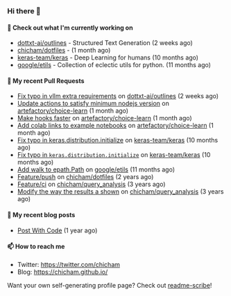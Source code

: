 ### Hi there 👋

#### 👷 Check out what I'm currently working on

- [dottxt-ai/outlines](https://github.com/dottxt-ai/outlines) - Structured Text Generation (2 weeks ago)
- [chicham/dotfiles](https://github.com/chicham/dotfiles) -  (1 month ago)
- [keras-team/keras](https://github.com/keras-team/keras) - Deep Learning for humans (10 months ago)
- [google/etils](https://github.com/google/etils) - Collection of eclectic utils for python. (11 months ago)

#### 🔨 My recent Pull Requests

- [Fix typo in vllm extra requirements](https://github.com/dottxt-ai/outlines/pull/1315) on [dottxt-ai/outlines](https://github.com/dottxt-ai/outlines) (2 weeks ago)
- [Update actions to satisfy minimum nodejs version](https://github.com/artefactory/choice-learn/pull/187) on [artefactory/choice-learn](https://github.com/artefactory/choice-learn) (1 month ago)
- [Make hooks faster](https://github.com/artefactory/choice-learn/pull/177) on [artefactory/choice-learn](https://github.com/artefactory/choice-learn) (1 month ago)
- [Add colab links to example notebooks](https://github.com/artefactory/choice-learn/pull/174) on [artefactory/choice-learn](https://github.com/artefactory/choice-learn) (1 month ago)
- [Fix typo in keras.distribution.initialize](https://github.com/keras-team/keras/pull/19201) on [keras-team/keras](https://github.com/keras-team/keras) (10 months ago)
- [Fix typo in `keras.distribution.initialize`](https://github.com/keras-team/keras/pull/19200) on [keras-team/keras](https://github.com/keras-team/keras) (10 months ago)
- [Add walk to epath.Path](https://github.com/google/etils/pull/525) on [google/etils](https://github.com/google/etils) (11 months ago)
- [Feature/push](https://github.com/chicham/dotfiles/pull/7) on [chicham/dotfiles](https://github.com/chicham/dotfiles) (2 years ago)
- [Feature/ci](https://github.com/chicham/query_analysis/pull/5) on [chicham/query_analysis](https://github.com/chicham/query_analysis) (3 years ago)
- [Modify the way the results a shown](https://github.com/chicham/query_analysis/pull/4) on [chicham/query_analysis](https://github.com/chicham/query_analysis) (3 years ago)

#### 📜 My recent blog posts

- [Post With Code](https://chicham.github.io/posts/post-with-code/) (1 year ago)

#### 📫 How to reach me

- Twitter: https://twitter.com/chicham
- Blog: https://chicham.github.io/

Want your own self-generating profile page? Check out [readme-scribe](https://github.com/muesli/readme-scribe)!


